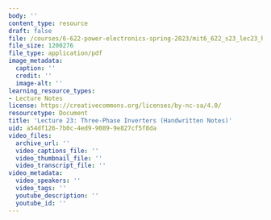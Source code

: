 ```yaml
---
body: ''
content_type: resource
draft: false
file: /courses/6-622-power-electronics-spring-2023/mit6_622_s23_lec23_hand.pdf
file_size: 1200276
file_type: application/pdf
image_metadata:
  caption: ''
  credit: ''
  image-alt: ''
learning_resource_types:
- Lecture Notes
license: https://creativecommons.org/licenses/by-nc-sa/4.0/
resourcetype: Document
title: 'Lecture 23: Three-Phase Inverters (Handwritten Notes)'
uid: a54df126-7b0c-4ed9-9089-9e827cf5f8da
video_files:
  archive_url: ''
  video_captions_file: ''
  video_thumbnail_file: ''
  video_transcript_file: ''
video_metadata:
  video_speakers: ''
  video_tags: ''
  youtube_description: ''
  youtube_id: ''
---
```

